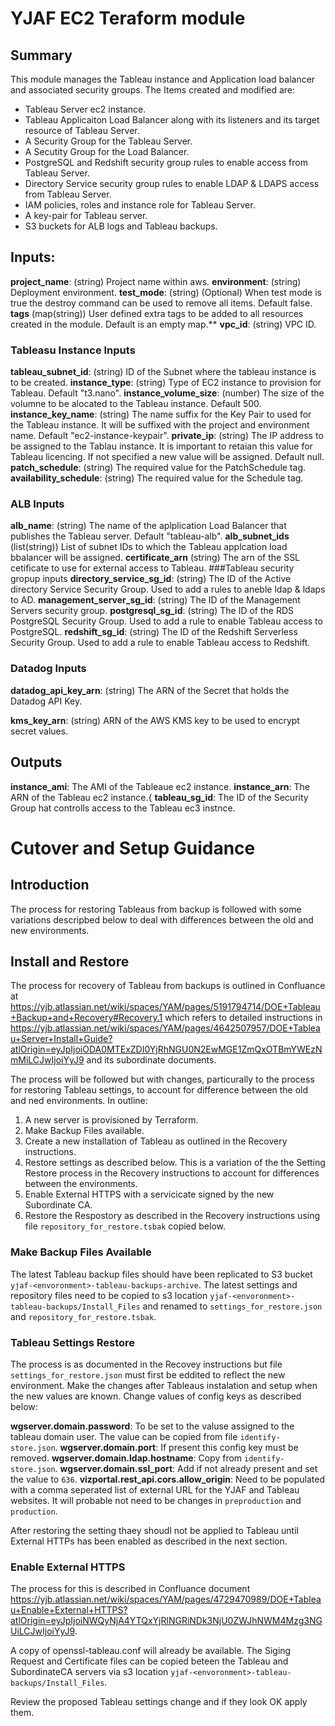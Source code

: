 # YJAF EC2 Teraform module

## Summary
This module manages the Tableau instance and Application load balancer and associated security groups. The Items created and modified are:

- Tableau Server ec2 instance.
- Tableau Applicaiton Load Balancer along with its listeners and its target resource of Tableau Server.
- A Security Group for the Tableau Server.
- A Secutity Group for the Load Balancer.
- PostgreSQL and Redshift security group rules to enable access from Tableau Server.
- Directory Service security group rules to enable LDAP & LDAPS access from Tableau Server.
- IAM policies, roles and instance role for Tableau Server.
- A key-pair for Tableau server.
- S3 buckets for ALB logs and Tableau backups.

## Inputs:

**project_name**: (string) Project name within aws.
**environment**: (string) Deployment environment.
**test_mode**: (string) (Optional) When test mode is true the destroy command can be used to remove all items. Default false.
**tags** (map(string)) User defined extra tags to be added to all resources created in the module. Default is an empty map.**
**vpc_id**: (string) VPC ID.
### Tableasu Instance Inputs
**tableau_subnet_id**: (string) ID of the Subnet where the tableau instance is to be created.
**instance_type**: (string) Type of EC2 instance to provision for Tableau. Default "t3.nano".
**instance_volume_size**: (number) The size of the volumne to be alocated to the Tableau instance. Default 500.
**instance_key_name**: (string) The name suffix for the Key Pair to used for the Tableau instance. It will be suffixed with the project and environment name. Default "ec2-instance-keypair".
**private_ip**: (string) The IP address to be assigned to the Tablau instance. It is important to retaian this value for Tableau licencing. If not specified a new value will be assigned. Default null.
**patch_schedule**: (string) The required value for the PatchSchedule tag.
**availability_schedule**: (string) The required value for the Schedule tag.
### ALB Inputs
**alb_name**: (string) The name of the aplplication Load Balancer that publishes the Tableau server. Default "tableau-alb".
**alb_subnet_ids** (list(string)) List of subnet IDs to which the Tableau applcation load bbalancer will be assigned.
**certificate_arn** (string) The arn of the SSL cetificate to use for external access to Tableau.
###Tableau security gropup inputs
**directory_service_sg_id**: (string) The ID of the Active directory Service Security Group. Used to add a rules to aneble ldap & ldaps to AD.
**management_server_sg_id**: (string) The ID of the Management Servers security group.
**postgresql_sg_id**: (string) The ID of the RDS PostgreSQL Security Group. Used to add a rule to enable Tableau access to PostgreSQL.
**redshift_sg_id**: (string) The ID of the Redshift Serverless Security Group. Used to add a rule to enable Tableau access to Redshift.
### Datadog Inputs
**datadog_api_key_arn**: (string) The ARN of the Secret that holds the Datadog API Key.

**kms_key_arn**: (string) ARN of the AWS KMS key to be used to encrypt secret values.

## Outputs

**instance_ami**: The AMI of the Tableaue ec2 instance.
**instance_arn**: The ARN of the Tableau ec2 instance.{
**tableau_sg_id**: The ID of the Security Group hat controlls access to the Tableau ec3 instnce.

# Cutover and Setup Guidance
## Introduction
The process for restoring Tableaus from backup is followed with some variations descripbed below to deal with differences between the old and new environments.
## Install and Restore
The process for recovery of Tableau from backups is outlined in Confluance at https://yjb.atlassian.net/wiki/spaces/YAM/pages/5191794714/DOE+Tableau+Backup+and+Recovery#Recovery.1 which refers to detailed instructions in https://yjb.atlassian.net/wiki/spaces/YAM/pages/4642507957/DOE+Tableau+Server+Install+Guide?atlOrigin=eyJpIjoiODA0MTExZDI0YjRhNGU0N2EwMGE1ZmQxOTBmYWEzNmMiLCJwIjoiYyJ9 and its subordinate documents.

The process will be followed but with changes, particurally to the process for restoring Tableau settings, to account for difference between the old and ned environments. In outline:

1. A new server is provisioned by Terraform.
2. Make Backup Files available.
3. Create a new installation of Tableau as outlined in the Recovery instructions.
4. Restore settings as described below. This is a variation of the the Setting Restore process in the Recovery instructions to account for differences between the environments.
5. Enable External HTTPS with a servicicate signed by the new Subordinate CA.
6. Restore the Respostory as described in the Recovery instructions using file `repository_for_restore.tsbak` copied below.

### Make Backup Files Available
The latest Tableau backup files should have been replicated to S3 bucket `yjaf-<envoronment>-tableau-backups-archive`. The latest settings and repository files need to be copied to s3 location  `yjaf-<envoronment>-tableau-backups/Install_Files` and renamed to `settings_for_restore.json` and `repository_for_restore.tsbak`.

### Tableau Settings Restore
The process is as documented in the Recovey instructions but file `settings_for_restore.json` must first be eddited to reflect the new environment. Make the changes after Tableaus instalation and setup when the new values are known. Change values of config keys as described below:

**wgserver.domain.password**: To be set to the valuse assigned to the tableau domain user. The value can be copied from file `identify-store.json`.
**wgserver.domain.port**: If present this config key must be removed.
**wgserver.domain.ldap.hostname**: Copy from `identify-store.json`.
**wgserver.domain.ssl_port**: Add if not already present and set the value to `636`.
**vizportal.rest_api.cors.allow_origin**: Need to be populated with a comma seperated list of external URL for the YJAF and Tableau websites. It will probable not need to be changes in `preproduction` and `production`.

After restoring the setting thaey shoudl not be applied to Tableau until External HTTPs has been enabled as described in the next section.

### Enable External HTTPS
The process for this is described in Confluance document https://yjb.atlassian.net/wiki/spaces/YAM/pages/4729470989/DOE+Tableau+Enable+External+HTTPS?atlOrigin=eyJpIjoiNWQyNjA4YTQxYjRlNGRiNDk3NjU0ZWJhNWM4Mzg3NGUiLCJwIjoiYyJ9.

A copy of openssl-tableau.conf will already be available. The Siging Request and Certificate files can be copied beteen the Tableau and SubordinateCA servers via s3 location `yjaf-<envoronment>-tableau-backups/Install_Files`.

Review the proposed Tableau settings change and if they look OK apply them.